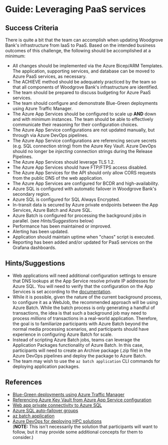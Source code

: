# Guide: Leveraging PaaS services

## Success Criteria

There is quite a bit that the team can accomplish when updating Woodgrove Bank's infrastructure from IaaS to PaaS. Based on the intended business outcomes of this challenge, the following should be accomplished at a minimum:

* All changes should be implemented via the Azure Bicep/ARM Templates. The application, supporting services, and database can be moved to Azure PaaS services, as necessary.
* The ACHIEVE method should be adequately practiced by the team so that all components of Woodgrove Bank's infrastructure are identified.
* The team should be prepared to discuss budgeting for Azure PaaS services.
* The team should configure and demonstrate Blue-Green deployments using Azure Traffic Manager.
* The Azure App Services should be configured to scale up **AND** down and with minimum instances. The team should be able to effectively communicate their reasoning for their configuration choices.
* The Azure App Service configurations are not updated manually, but through via Azure DevOps pipelines.
* The Azure App Service configurations are referencing secure secrets (e.g. SQL connection string) from the Azure Key Vault. Azure DevOps should no longer be _injecting_ connection strings during the Release Pipelines.
* The Azure App Services should leverage TLS 1.2.
* The Azure App Services should have FTP/FTPS access disabled.
* The Azure App Services for the API should only allow CORS requests from the public DNS of the web application.
* The Azure App Services are configured for BCDR and high-availability.
* Azure SQL is configured with automatic failover in Woodgrove Bank's secondary region.
* Azure SQL is configured for SQL Always Encrypted.
* In-transit data is secured by Azure private endpoints between the App Services, Azure Batch and Azure SQL.
* Azure Batch is configured for processing the background jobs in parallel. (see _Hints/Suggestions_ below)
* Performance has been maintained or improved.
* Alerting has been updated.
* Application should maintain uptime when "chaos" script is executed.
* Reporting has been added and/or updated for PaaS services on the Grafana dashboards.

## Hints/Suggestions

* Web applications will need additional configuration settings to ensure that DNS lookups at the App Service resolve private IP addresses for Azure SQL. You will need to verify that the configuration on the App Services is set according to the <a href="https://docs.microsoft.com/azure/architecture/example-scenario/private-web-app/private-web-app#dns-zone-configuration" target="_blank">documentation</a>.
* While it is possible, given the nature of the current background process, to configure it as a WebJob, the recommended approach will be using Azure Batch. While the batch process is only generating a handful of transactions, the idea is that such a background job may need to process _millions_ of transactions in a real-world application. Therefore, the goal is to familiarize participants with Azure Batch beyond the normal media processing scenarios, and participants should have experience in configuring Azure Batch for scale.
* Instead of scripting Azure Batch jobs, teams can leverage the Application Packages functionality of Azure Batch. In this case, participants will need to create an Archive package (.zip file) in the Azure DevOps pipelines and deploy the package to Azure Batch.
* The team may wish to use the `az batch application` CLI commands for deploying application packages.

## References

* <a href="https://azure.microsoft.com/blog/blue-green-deployments-using-azure-traffic-manager/" target="_blank">Blue-Green deployments using Azure Traffic Manager</a>
* <a href="https://docs.microsoft.com/azure/app-service/app-service-key-vault-references#reference-syntax" target="_blank">Referencing Azure Key Vault from Azure App Service configuration</a>
* <a href="https://docs.microsoft.com/azure/architecture/example-scenario/private-web-app/private-web-app" target="_blank">Web app private connectivity to Azure SQL</a>
* <a href="https://docs.microsoft.com/azure/azure-sql/database/auto-failover-group-overview" target="_blank">Azure SQL auto-failover groups</a>
* <a href="https://docs.microsoft.com/cli/azure/batch/application?view=azure-cli-latest" target="_blank">az batch application</a>
* <a href="https://docs.microsoft.com/azure/batch/batch-ci-cd" target="_blank">Azure DevOps for deploying HPC solutions</a>  
  (**NOTE:** This isn't necessarily the solution that participants will want to follow, but it may provide some additional concepts for them to consider.)
